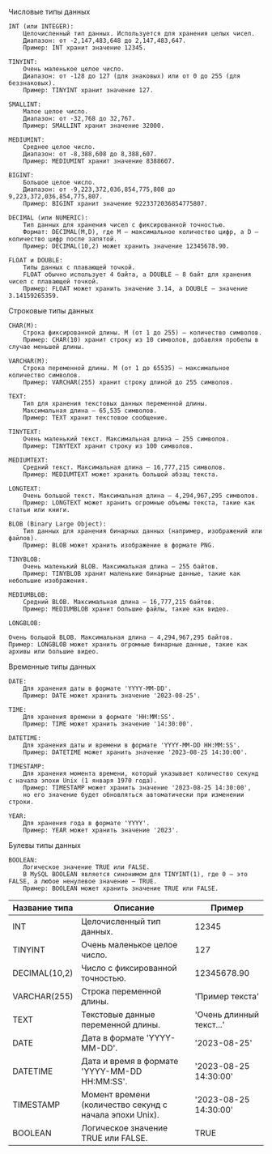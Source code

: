 Числовые типы данных

    INT (или INTEGER):
        Целочисленный тип данных. Используется для хранения целых чисел.
        Диапазон: от -2,147,483,648 до 2,147,483,647.
        Пример: INT хранит значение 12345.

    TINYINT:
        Очень маленькое целое число.
        Диапазон: от -128 до 127 (для знаковых) или от 0 до 255 (для беззнаковых).
        Пример: TINYINT хранит значение 127.

    SMALLINT:
        Малое целое число.
        Диапазон: от -32,768 до 32,767.
        Пример: SMALLINT хранит значение 32000.

    MEDIUMINT:
        Среднее целое число.
        Диапазон: от -8,388,608 до 8,388,607.
        Пример: MEDIUMINT хранит значение 8388607.

    BIGINT:
        Большое целое число.
        Диапазон: от -9,223,372,036,854,775,808 до 9,223,372,036,854,775,807.
        Пример: BIGINT хранит значение 9223372036854775807.

    DECIMAL (или NUMERIC):
        Тип данных для хранения чисел с фиксированной точностью.
        Формат: DECIMAL(M,D), где M — максимальное количество цифр, а D — количество цифр после запятой.
        Пример: DECIMAL(10,2) может хранить значение 12345678.90.

    FLOAT и DOUBLE:
        Типы данных с плавающей точкой.
        FLOAT обычно использует 4 байта, а DOUBLE — 8 байт для хранения чисел с плавающей точкой.
        Пример: FLOAT может хранить значение 3.14, а DOUBLE — значение 3.14159265359.

Строковые типы данных

    CHAR(M):
        Строка фиксированной длины. М (от 1 до 255) — количество символов.
        Пример: CHAR(10) хранит строку из 10 символов, добавляя пробелы в случае меньшей длины.

    VARCHAR(M):
        Строка переменной длины. М (от 1 до 65535) — максимальное количество символов.
        Пример: VARCHAR(255) хранит строку длиной до 255 символов.

    TEXT:
        Тип для хранения текстовых данных переменной длины.
        Максимальная длина — 65,535 символов.
        Пример: TEXT хранит текстовое сообщение.

    TINYTEXT:
        Очень маленький текст. Максимальная длина — 255 символов.
        Пример: TINYTEXT хранит строку из 100 символов.

    MEDIUMTEXT:
        Средний текст. Максимальная длина — 16,777,215 символов.
        Пример: MEDIUMTEXT может хранить большой абзац текста.

    LONGTEXT:
        Очень большой текст. Максимальная длина — 4,294,967,295 символов.
        Пример: LONGTEXT может хранить огромные объемы текста, такие как статьи или книги.

    BLOB (Binary Large Object):
        Тип данных для хранения бинарных данных (например, изображений или файлов).
        Пример: BLOB может хранить изображение в формате PNG.

    TINYBLOB:
        Очень маленький BLOB. Максимальная длина — 255 байтов.
        Пример: TINYBLOB хранит маленькие бинарные данные, такие как небольшие изображения.

    MEDIUMBLOB:
        Средний BLOB. Максимальная длина — 16,777,215 байтов.
        Пример: MEDIUMBLOB хранит большие файлы, такие как видео.

    LONGBLOB:

    Очень большой BLOB. Максимальная длина — 4,294,967,295 байтов.
    Пример: LONGBLOB может хранить огромные бинарные данные, такие как архивы или большие видео.

Временные типы данных

    DATE:
        Для хранения даты в формате 'YYYY-MM-DD'.
        Пример: DATE может хранить значение '2023-08-25'.

    TIME:
        Для хранения времени в формате 'HH:MM:SS'.
        Пример: TIME может хранить значение '14:30:00'.

    DATETIME:
        Для хранения даты и времени в формате 'YYYY-MM-DD HH:MM:SS'.
        Пример: DATETIME может хранить значение '2023-08-25 14:30:00'.

    TIMESTAMP:
        Для хранения момента времени, который указывает количество секунд с начала эпохи Unix (1 января 1970 года).
        Пример: TIMESTAMP может хранить значение '2023-08-25 14:30:00', 
        но его значение будет обновляться автоматически при изменении строки.

    YEAR:
        Для хранения года в формате 'YYYY'.
        Пример: YEAR может хранить значение '2023'.

Булевы типы данных

    BOOLEAN:
        Логическое значение TRUE или FALSE.
        В MySQL BOOLEAN является синонимом для TINYINT(1), где 0 — это FALSE, а любое ненулевое значение — TRUE.
        Пример: BOOLEAN может хранить значение TRUE или FALSE.

| Название типа  | Описание                                                   | Пример                       |
|----------------|------------------------------------------------------------|------------------------------|
| INT            | Целочисленный тип данных.                                  | 12345                        |
| TINYINT        | Очень маленькое целое число.                               | 127                          |
| DECIMAL(10,2)  | Число с фиксированной точностью.                           | 12345678.90                  |
| VARCHAR(255)   | Строка переменной длины.                                   | 'Пример текста'              |
| TEXT           | Текстовые данные переменной длины.                         | 'Очень длинный текст...'     |
| DATE           | Дата в формате 'YYYY-MM-DD'.                               | '2023-08-25'                 |
| DATETIME       | Дата и время в формате 'YYYY-MM-DD HH:MM:SS'.              | '2023-08-25 14:30:00'        |
| TIMESTAMP      | Момент времени (количество секунд с начала эпохи Unix).    | '2023-08-25 14:30:00'        |
| BOOLEAN        | Логическое значение TRUE или FALSE.                        | TRUE                         |
